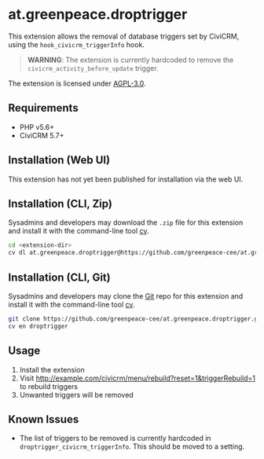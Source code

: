 # at.greenpeace.droptrigger

This extension allows the removal of database triggers set by CiviCRM,
using the `hook_civicrm_triggerInfo` hook. 

> **WARNING**: The extension is currently hardcoded to remove the `civicrm_activity_before_update` trigger.

The extension is licensed under [AGPL-3.0](LICENSE.txt).

## Requirements

* PHP v5.6+
* CiviCRM 5.7+

## Installation (Web UI)

This extension has not yet been published for installation via the web UI.

## Installation (CLI, Zip)

Sysadmins and developers may download the `.zip` file for this extension and
install it with the command-line tool [cv](https://github.com/civicrm/cv).

```bash
cd <extension-dir>
cv dl at.greenpeace.droptrigger@https://github.com/greenpeace-cee/at.greenpeace.droptrigger/archive/master.zip
```

## Installation (CLI, Git)

Sysadmins and developers may clone the [Git](https://en.wikipedia.org/wiki/Git) repo for this extension and
install it with the command-line tool [cv](https://github.com/civicrm/cv).

```bash
git clone https://github.com/greenpeace-cee/at.greenpeace.droptrigger.git
cv en droptrigger
```

## Usage

1. Install the extension
2. Visit http://example.com/civicrm/menu/rebuild?reset=1&triggerRebuild=1 to rebuild triggers
3. Unwanted triggers will be removed

## Known Issues

* The list of triggers to be removed is currently hardcoded in `droptrigger_civicrm_triggerInfo`.
  This should be moved to a setting.
